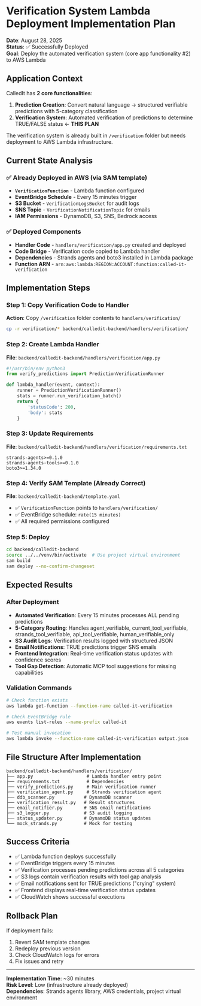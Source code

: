 # Verification System Lambda Deployment Implementation Plan

**Date**: August 28, 2025  
**Status**: ✅ Successfully Deployed  
**Goal**: Deploy the automated verification system (core app functionality #2) to AWS Lambda

## Application Context

CalledIt has **2 core functionalities**:
1. **Prediction Creation**: Convert natural language → structured verifiable predictions with 5-category classification
2. **Verification System**: Automated verification of predictions to determine TRUE/FALSE status ← **THIS PLAN**

The verification system is already built in `/verification` folder but needs deployment to AWS Lambda infrastructure.

## Current State Analysis

### ✅ Already Deployed in AWS (via SAM template)
- **`VerificationFunction`** - Lambda function configured
- **EventBridge Schedule** - Every 15 minutes trigger
- **S3 Bucket** - `VerificationLogsBucket` for audit logs
- **SNS Topic** - `VerificationNotificationTopic` for emails
- **IAM Permissions** - DynamoDB, S3, SNS, Bedrock access

### ✅ Deployed Components
- **Handler Code** - `handlers/verification/app.py` created and deployed
- **Code Bridge** - Verification code copied to Lambda handler
- **Dependencies** - Strands agents and boto3 installed in Lambda package
- **Function ARN** - `arn:aws:lambda:REGION:ACCOUNT:function:called-it-verification`

## Implementation Steps

### Step 1: Copy Verification Code to Handler
**Action**: Copy `/verification` folder contents to `handlers/verification/`
```bash
cp -r verification/* backend/calledit-backend/handlers/verification/
```

### Step 2: Create Lambda Handler
**File**: `backend/calledit-backend/handlers/verification/app.py`
```python
#!/usr/bin/env python3
from verify_predictions import PredictionVerificationRunner

def lambda_handler(event, context):
    runner = PredictionVerificationRunner()
    stats = runner.run_verification_batch()
    return {
        'statusCode': 200,
        'body': stats
    }
```

### Step 3: Update Requirements
**File**: `backend/calledit-backend/handlers/verification/requirements.txt`
```
strands-agents>=0.1.0
strands-agents-tools>=0.1.0
boto3>=1.34.0
```

### Step 4: Verify SAM Template (Already Correct)
**File**: `backend/calledit-backend/template.yaml`
- ✅ `VerificationFunction` points to `handlers/verification/`
- ✅ EventBridge schedule: `rate(15 minutes)`
- ✅ All required permissions configured

### Step 5: Deploy
```bash
cd backend/calledit-backend
source ../../venv/bin/activate  # Use project virtual environment
sam build
sam deploy --no-confirm-changeset
```

## Expected Results

### After Deployment
- **Automated Verification**: Every 15 minutes processes ALL pending predictions
- **5-Category Routing**: Handles agent_verifiable, current_tool_verifiable, strands_tool_verifiable, api_tool_verifiable, human_verifiable_only
- **S3 Audit Logs**: Verification results logged with structured JSON
- **Email Notifications**: TRUE predictions trigger SNS emails
- **Frontend Integration**: Real-time verification status updates with confidence scores
- **Tool Gap Detection**: Automatic MCP tool suggestions for missing capabilities

### Validation Commands
```bash
# Check function exists
aws lambda get-function --function-name called-it-verification

# Check EventBridge rule
aws events list-rules --name-prefix called-it

# Test manual invocation
aws lambda invoke --function-name called-it-verification output.json
```

## File Structure After Implementation
```
backend/calledit-backend/handlers/verification/
├── app.py                    # Lambda handler entry point
├── requirements.txt          # Dependencies
├── verify_predictions.py     # Main verification runner
├── verification_agent.py     # Strands verification agent
├── ddb_scanner.py           # DynamoDB scanner
├── verification_result.py   # Result structures
├── email_notifier.py        # SNS email notifications
├── s3_logger.py             # S3 audit logging
├── status_updater.py        # DynamoDB status updates
└── mock_strands.py          # Mock for testing
```

## Success Criteria
- ✅ Lambda function deploys successfully
- ✅ EventBridge triggers every 15 minutes
- ✅ Verification processes pending predictions across all 5 categories
- ✅ S3 logs contain verification results with tool gap analysis
- ✅ Email notifications sent for TRUE predictions ("crying" system)
- ✅ Frontend displays real-time verification status updates
- ✅ CloudWatch shows successful executions

## Rollback Plan
If deployment fails:
1. Revert SAM template changes
2. Redeploy previous version
3. Check CloudWatch logs for errors
4. Fix issues and retry

---

**Implementation Time**: ~30 minutes  
**Risk Level**: Low (infrastructure already deployed)  
**Dependencies**: Strands agents library, AWS credentials, project virtual environment